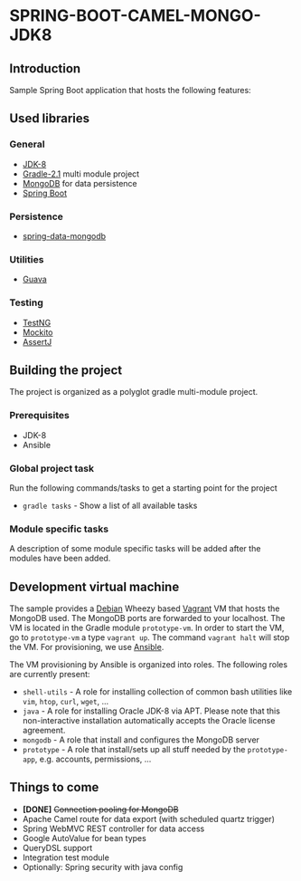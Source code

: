 # SPRING-BOOT-CAMEL-MONGO-JDK8

## Introduction
Sample Spring Boot application that hosts the following features:

## Used libraries
### General
* [JDK-8](http://www.oracle.com/technetwork/java/javase/downloads)
* [Gradle-2.1](http://www.gradle.org) multi module project
* [MongoDB](http://www.mongodb.org) for data persistence
* [Spring Boot](http://projects.spring.io/spring-boot)

### Persistence
* [spring-data-mongodb](http://projects.spring.io/spring-data-mongodb)

### Utilities
* [Guava](https://code.google.com/p/guava-libraries)

### Testing
* [TestNG](http://testng.org)
* [Mockito](https://code.google.com/p/mockito)
* [AssertJ](http://joel-costigliola.github.io/assertj)

## Building the project
The project is organized as a polyglot gradle multi-module project.

### Prerequisites
* JDK-8
* Ansible

### Global project task
Run the following commands/tasks to get a starting point for the project
* `gradle tasks` - Show a list of all available tasks

### Module specific tasks
A description of some module specific tasks will be added after the modules have been added.

## Development virtual machine
The sample provides a [Debian](http://www.debian.org) Wheezy based [Vagrant](http://www.vagrantup.com) 
VM that hosts the MongoDB used. The MongoDB ports are forwarded to your localhost. The VM is located 
in the Gradle module `prototype-vm`. In order to start the VM, go to `prototype-vm` a 
type `vagrant up`. The command `vagrant halt` will stop the VM. For provisioning, 
we use [Ansible](http://www.ansible.com/home).

The VM provisioning by Ansible is organized into roles. The following roles are currently present:

* `shell-utils` - A role for installing collection of common bash utilities like `vim`, `htop`, `curl`, `wget`, ...
* `java` - A role for installing Oracle JDK-8 via APT. Please note that this non-interactive installation automatically accepts the Oracle license agreement.
* `mongodb` - A role that install and configures the MongoDB server
* `prototype` - A role that install/sets up all stuff needed by the `prototype-app`, e.g. accounts, permissions, ...

## Things to come
* __[DONE]__ ~~Connection pooling for MongoDB~~
* Apache Camel route for data export (with scheduled quartz trigger)
* Spring WebMVC REST controller for data access
* Google AutoValue for bean types
* QueryDSL support
* Integration test module
* Optionally: Spring security with java config

